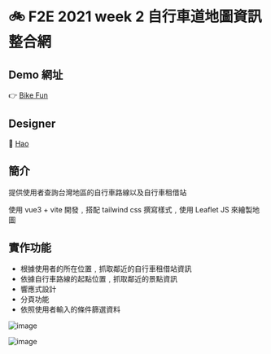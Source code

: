 # 🚲 F2E 2021 week 2 自行車道地圖資訊整合網

## Demo 網址

👉 [Bike Fun](https://vue-youbike.vercel.app/#/)

## Designer

👏 [Hao](https://2021.thef2e.com/users/6296427084285739688)

## 簡介

提供使用者查詢台灣地區的自行車路線以及自行車租借站

使用 vue3 + vite 開發﹐搭配 tailwind css 撰寫樣式﹐使用 Leaflet JS 來繪製地圖

## 實作功能

-   根據使用者的所在位置﹐抓取鄰近的自行車租借站資訊
-   依據自行車路線的起點位置﹐抓取鄰近的景點資訊
-   響應式設計
-   分頁功能
-   依照使用者輸入的條件篩選資料


![image](https://user-images.githubusercontent.com/24662856/161191884-f1334388-05e0-4891-bdb0-f62c160da1ce.png)

![image](https://user-images.githubusercontent.com/24662856/161191852-aadec538-87df-448b-a7a7-51314d792760.png)
